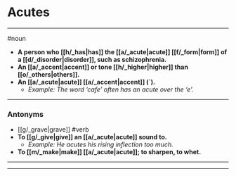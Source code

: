 # Acutes
---
#noun
- **A person who [[h/_has|has]] the [[a/_acute|acute]] [[f/_form|form]] of a [[d/_disorder|disorder]], such as schizophrenia.**
- **An [[a/_accent|accent]] or tone [[h/_higher|higher]] than [[o/_others|others]].**
- **An [[a/_acute|acute]] [[a/_accent|accent]] (´).**
	- _Example: The word ‘cafe’ often has an acute over the ‘e’._
---
### Antonyms
- [[g/_grave|grave]]
#verb
- **To [[g/_give|give]] an [[a/_acute|acute]] sound to.**
	- _Example: He acutes his rising inflection too much._
- **To [[m/_make|make]] [[a/_acute|acute]]; to sharpen, to whet.**
---
---
